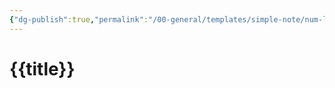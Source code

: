 ```yaml
---
{"dg-publish":true,"permalink":"/00-general/templates/simple-note/num-lin-alg-template/"}
---
```


# {{title}}